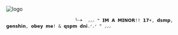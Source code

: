 ![logo](https://i.pinimg.com/originals/4f/eb/28/4feb28e1103331c11d7080aeba6a4a87.jpg)

                              ╰┈➤  ⸝⸝⸝ ❝ 𝗜𝗠 𝗔 𝗠𝗜𝗡𝗢𝗥!! 𝟭𝟳+, 𝗱𝘀𝗺𝗽, 𝗴𝗲𝗻𝘀𝗵𝗶𝗻, 𝗼𝗯𝗲𝘆 𝗺𝗲! & 𝗾𝘀𝗽𝗺 𝗱𝗻𝗶.ᐟ.ᐟ ❞ ⸝⸝⸝


